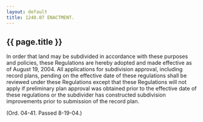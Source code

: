 ```yaml
---
layout: default 
title: 1240.07 ENACTMENT.
---
```


{{ page.title }}
----------------

In order that land may be subdivided in accordance with these purposes
and policies, these Regulations are hereby adopted and made effective as
of August 19, 2004. All applications for subdivision approval, including
record plans, pending on the effective date of these regulations shall
be reviewed under these Regulations except that these Regulations will
not apply if preliminary plan approval was obtained prior to the
effective date of these regulations or the subdivider has constructed
subdivision improvements prior to submission of the record plan.

(Ord. 04-41. Passed 8-19-04.)
